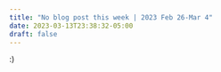 ```yaml
---
title: "No blog post this week | 2023 Feb 26-Mar 4"
date: 2023-03-13T23:38:32-05:00
draft: false
---
```


:)

